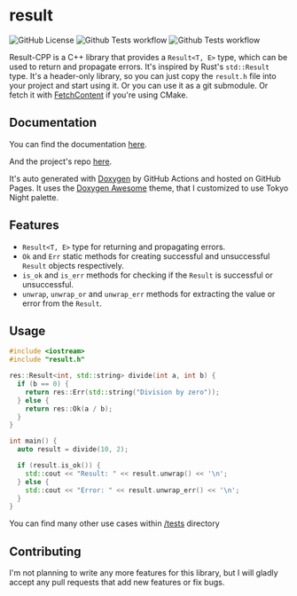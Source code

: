 # result

![GitHub License](https://img.shields.io/github/license/GregoryKogan/result)
![Github Tests workflow](https://img.shields.io/github/actions/workflow/status/GregoryKogan/result-cpp/tests.yml?logo=github&label=tests)
![Github Tests workflow](https://img.shields.io/github/actions/workflow/status/GregoryKogan/result-cpp/docs.yml?logo=files&logoColor=f5f5f5&label=docs)

Result-CPP is a C++ library that provides a `Result<T, E>` type, which can be used to return and propagate errors. It's inspired by Rust's `std::Result` type.
It's a header-only library, so you can just copy the `result.h` file into your project and start using it.
Or you can use it as a git submodule.
Or fetch it with [FetchContent](https://cmake.org/cmake/help/latest/module/FetchContent.html) if you're using CMake.

## Documentation

You can find the documentation [here](https://gregorykogan.github.io/result-cpp/).

And the project's repo [here](https://github.com/GregoryKogan/result-cpp).

It's auto generated with [Doxygen](https://www.doxygen.nl/index.html) by GitHub Actions and hosted on GitHub Pages.
It uses the [Doxygen Awesome](https://jothepro.github.io/doxygen-awesome-css/) theme, that I customized to use Tokyo Night palette.

## Features

- `Result<T, E>` type for returning and propagating errors.
- `Ok` and `Err` static methods for creating successful and unsuccessful `Result` objects respectively.
- `is_ok` and `is_err` methods for checking if the `Result` is successful or unsuccessful.
- `unwrap`, `unwrap_or` and `unwrap_err` methods for extracting the value or error from the `Result`.

## Usage

```cpp
#include <iostream>
#include "result.h"

res::Result<int, std::string> divide(int a, int b) {
  if (b == 0) {
    return res::Err(std::string("Division by zero"));
  } else {
    return res::Ok(a / b);
  }
}

int main() {
  auto result = divide(10, 2);

  if (result.is_ok()) {
    std::cout << "Result: " << result.unwrap() << '\n';
  } else {
    std::cout << "Error: " << result.unwrap_err() << '\n';
  }
}
```

You can find many other use cases within [/tests](https://github.com/GregoryKogan/result-cpp/tree/main/tests) directory

## Contributing

I'm not planning to write any more features for this library, but I will gladly accept any pull requests that add new features or fix bugs.
